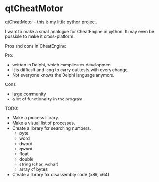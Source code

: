 # qtCheatMotor

qtCheatMotor - this is my little python project.


I want to make a small analogue for CheatEngine in python.
It may even be possible to make it cross-platform.

Pros and cons in CheatEngine:

Pro:
- written in Delphi, which complicates development
- it is difficult and long to carry out tests with every change.
- Not everyone knows the Delphi language anymore.

Cons:
+ large community
+ a lot of functionality in the program

TODO:
- Make a process library.
- Make a visual list of processes.
- Create a library for searching numbers.
  - byte
  - word
  - dword
  - qword
  - float
  - double
  - string (char, wchar)
  - array of bytes
- Create a library for disassembly code (x86, x64)



